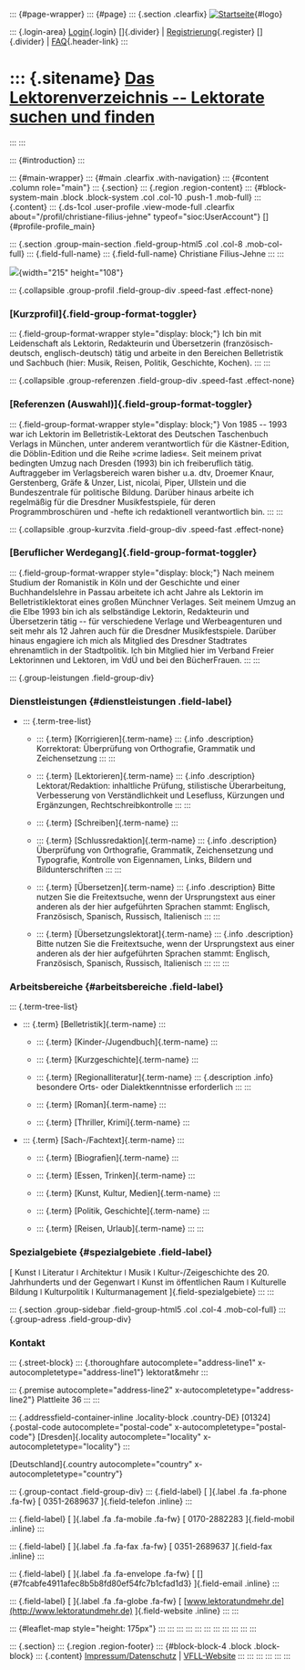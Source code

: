 ::: {#page-wrapper}
::: {#page}
::: {.section .clearfix}
[![Startseite](https://www.lektoren.de/sites/default/files/VfLL_logo.jpg)](/ "Startseite"){#logo}

::: {.login-area}
[Login](/user){.login} []{.divider} \|
[Registrierung](/user/register){.register} []{.divider} \|
[FAQ](/faq-page){.header-link}
:::

::: {.sitename}
[Das Lektorenverzeichnis -- Lektorate suchen und finden](/ "Startseite")
========================================================================
:::
:::

::: {#introduction}
:::

::: {#main-wrapper}
::: {#main .clearfix .with-navigation}
::: {#content .column role="main"}
::: {.section}
::: {.region .region-content}
::: {#block-system-main .block .block-system .col .col-10 .push-1 .mob-full}
::: {.content}
::: {.ds-1col .user-profile .view-mode-full .clearfix about="/profil/christiane-filius-jehne" typeof="sioc:UserAccount"}
[]{#profile-profile_main}

::: {.section .group-main-section .field-group-html5 .col .col-8 .mob-col-full}
::: {.field-full-name}
::: {.field-full-name}
Christiane Filius-Jehne
:::
:::

![](https://www.lektoren.de/sites/default/files/styles/profile-image-full/public/users/profile_img/dsc_5096.jpg_zugeschnitten.jpg?itok=Pc9REgWc){width="215"
height="108"}

::: {.collapsible .group-profil .field-group-div .speed-fast .effect-none}
### [Kurzprofil]{.field-group-format-toggler}

::: {.field-group-format-wrapper style="display: block;"}
Ich bin mit Leidenschaft als Lektorin, Redakteurin und Übersetzerin
(französisch-deutsch, englisch-deutsch) tätig und arbeite in den
Bereichen Belletristik und Sachbuch (hier: Musik, Reisen, Politik,
Geschichte, Kochen).
:::
:::

::: {.collapsible .group-referenzen .field-group-div .speed-fast .effect-none}
### [Referenzen (Auswahl)]{.field-group-format-toggler}

::: {.field-group-format-wrapper style="display: block;"}
Von 1985 -- 1993 war ich Lektorin im Belletristik-Lektorat des Deutschen
Taschenbuch Verlags in München, unter anderem verantwortlich für die
Kästner-Edition, die Döblin-Edition und die Reihe »crime ladies«. Seit
meinem privat bedingten Umzug nach Dresden (1993) bin ich freiberuflich
tätig. Auftraggeber im Verlagsbereich waren bisher u.a. dtv, Droemer
Knaur, Gerstenberg, Gräfe & Unzer, List, nicolai, Piper, Ullstein und
die Bundeszentrale für politische Bildung. Darüber hinaus arbeite ich
regelmäßig für die Dresdner Musikfestspiele, für deren
Programmbroschüren und -hefte ich redaktionell verantwortlich bin.
:::
:::

::: {.collapsible .group-kurzvita .field-group-div .speed-fast .effect-none}
### [Beruflicher Werdegang]{.field-group-format-toggler}

::: {.field-group-format-wrapper style="display: block;"}
Nach meinem Studium der Romanistik in Köln und der Geschichte und einer
Buchhandelslehre in Passau arbeitete ich acht Jahre als Lektorin im
Belletristiklektorat eines großen Münchner Verlages. Seit meinem Umzug
an die Elbe 1993 bin ich als selbständige Lektorin, Redakteurin und
Übersetzerin tätig -- für verschiedene Verlage und Werbeagenturen und
seit mehr als 12 Jahren auch für die Dresdner Musikfestspiele. Darüber
hinaus engagiere ich mich als Mitglied des Dresdner Stadtrates
ehrenamtlich in der Stadtpolitik. Ich bin Mitglied hier im Verband
Freier Lektorinnen und Lektoren, im VdÜ und bei den BücherFrauen.
:::
:::

::: {.group-leistungen .field-group-div}
### Dienstleistungen {#dienstleistungen .field-label}

-   ::: {.term-tree-list}
    -   ::: {.term}
        [Korrigieren]{.term-name}
        ::: {.info .description}
        Korrektorat: Überprüfung von Orthografie, Grammatik und
        Zeichensetzung
        :::
        :::

    -   ::: {.term}
        [Lektorieren]{.term-name}
        ::: {.info .description}
        Lektorat/Redaktion: inhaltliche Prüfung, stilistische
        Überarbeitung, Verbesserung von Verständlichkeit und Lesefluss,
        Kürzungen und Ergänzungen, Rechtschreibkontrolle
        :::
        :::

    -   ::: {.term}
        [Schreiben]{.term-name}
        :::

    -   ::: {.term}
        [Schlussredaktion]{.term-name}
        ::: {.info .description}
        Überprüfung von Orthografie, Grammatik, Zeichensetzung und
        Typografie, Kontrolle von Eigennamen, Links, Bildern und
        Bildunterschriften
        :::
        :::

    -   ::: {.term}
        [Übersetzen]{.term-name}
        ::: {.info .description}
        Bitte nutzen Sie die Freitextsuche, wenn der Ursprungstext aus
        einer anderen als der hier aufgeführten Sprachen stammt:
        Englisch, Französisch, Spanisch, Russisch, Italienisch
        :::
        :::

    -   ::: {.term}
        [Übersetzungslektorat]{.term-name}
        ::: {.info .description}
        Bitte nutzen Sie die Freitextsuche, wenn der Ursprungstext aus
        einer anderen als der hier aufgeführten Sprachen stammt:
        Englisch, Französisch, Spanisch, Russisch, Italienisch
        :::
        :::
    :::

### Arbeitsbereiche {#arbeitsbereiche .field-label}

::: {.term-tree-list}
-   ::: {.term}
    [Belletristik]{.term-name}
    :::

    -   ::: {.term}
        [Kinder-/Jugendbuch]{.term-name}
        :::

    -   ::: {.term}
        [Kurzgeschichte]{.term-name}
        :::

    -   ::: {.term}
        [Regionalliteratur]{.term-name}
        ::: {.description .info}
        besondere Orts- oder Dialektkenntnisse erforderlich
        :::
        :::

    -   ::: {.term}
        [Roman]{.term-name}
        :::

    -   ::: {.term}
        [Thriller, Krimi]{.term-name}
        :::

-   ::: {.term}
    [Sach-/Fachtext]{.term-name}
    :::

    -   ::: {.term}
        [Biografien]{.term-name}
        :::

    -   ::: {.term}
        [Essen, Trinken]{.term-name}
        :::

    -   ::: {.term}
        [Kunst, Kultur, Medien]{.term-name}
        :::

    -   ::: {.term}
        [Politik, Geschichte]{.term-name}
        :::

    -   ::: {.term}
        [Reisen, Urlaub]{.term-name}
        :::
:::

### Spezialgebiete {#spezialgebiete .field-label}

[ Kunst ǀ Literatur ǀ Architektur ǀ Musik ǀ Kultur-/Zeigeschichte des
20. Jahrhunderts und der Gegenwart ǀ Kunst im öffentlichen Raum ǀ
Kulturelle Bildung ǀ Kulturpolitik ǀ Kulturmanagement
]{.field-spezialgebiete}
:::
:::

::: {.section .group-sidebar .field-group-html5 .col .col-4 .mob-col-full}
::: {.group-adress .field-group-div}
### Kontakt

::: {.street-block}
::: {.thoroughfare autocomplete="address-line1" x-autocompletetype="address-line1"}
lektorat&mehr
:::

::: {.premise autocomplete="address-line2" x-autocompletetype="address-line2"}
Plattleite 36
:::
:::

::: {.addressfield-container-inline .locality-block .country-DE}
[01324]{.postal-code autocomplete="postal-code"
x-autocompletetype="postal-code"} [Dresden]{.locality
autocomplete="locality" x-autocompletetype="locality"}
:::

[Deutschland]{.country autocomplete="country"
x-autocompletetype="country"}

::: {.group-contact .field-group-div}
::: {.field-label}
[ ]{.label .fa .fa-phone .fa-fw} [ 0351-2689637 ]{.field-telefon
.inline}
:::

::: {.field-label}
[ ]{.label .fa .fa-mobile .fa-fw} [ 0170-2882283 ]{.field-mobil .inline}
:::

::: {.field-label}
[ ]{.label .fa .fa-fax .fa-fw} [ 0351-2689637 ]{.field-fax .inline}
:::

::: {.field-label}
[ ]{.label .fa .fa-envelope .fa-fw} [
[]{#7fcabfe4911afec8b5b8fd80ef54fc7b1cfad1d3} ]{.field-email .inline}
:::

::: {.field-label}
[ ]{.label .fa .fa-globe .fa-fw} [
[www.lektoratundmehr.de](http://www.lektoratundmehr.de) ]{.field-website
.inline}
:::
:::

::: {#leaflet-map style="height: 175px"}
:::
:::
:::
:::
:::
:::
:::
:::
:::
:::
:::

::: {.section}
::: {.region .region-footer}
::: {#block-block-4 .block .block-block}
::: {.content}
[Impressum/Datenschutz](/impressum) \|
[VFLL-Website](http://www.vfll.de)
:::
:::
:::
:::
:::
:::
